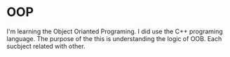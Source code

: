 # OOP

I'm learning the Object Orianted Programing.
I did use the C++ programing language.
The purpose of the this is understanding the logic of OOB.
Each sucbject related with other.
